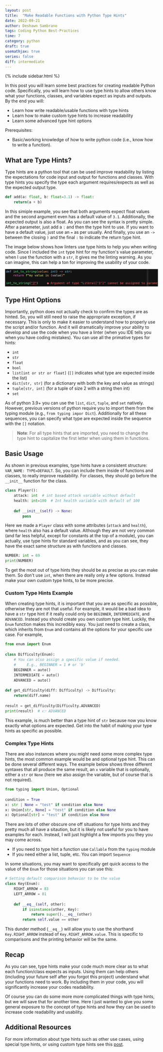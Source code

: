 ```yaml
---
layout: post
title:  "Make Readable Functions with Python Type Hints"
date: 2022-09-21
author: Deshawn Sambrano
tags: Coding Python Best-Practices
time: 7
category: python
draft: true
usemathjax: true
series: false
diff: intermediate
---
```



{% include sidebar.html %}

<section class="takeaways">

In this post you will learn some best practices for creating readable Python code.
Specifically, you will learn how to use type hints to allow others know what your functions, classes, and variables expect as inputs and outputs.
By the end you will:
- Learn how write readable/usable functions with type hints
- Learn how to make custom type hints to increase readability
- Learn some advanced type hint options

Prerequisites:
- Basic/working knowledge of how to write python code (i.e., know how to write a function).

</section>

## What are Type Hints?

<!-- excerpt-start -->
Type hints are a python tool that can be used improve readability by listing the expectations for code input and output for functions and classes.
With type hints you specify the type each argument requires/expects as well as the expected output type.

<!-- excerpt-end -->

```python
def add(a: float, b: float=3.1) -> float:
    return(a + b)
```

In this simiple example, you see that both arguments expect float values and the second argument even has a default value of `3.1`.
Additionally, the expected output is also a float.
As you can see the syntax is pretty simple.
After a parameter, just add a `:` and then the type hint to use.
If you want to have a default value, just use an `=` as per usually.
And finally, you use an `->` between the closing `)` and the final `:` to indicate the return type hint.

The image below shows how linters use type hints to help you when writing code.
Since I included the `int` type hint for my function's value parameter, when I use the function with a `str`, it gives me the linting warning.
As you can imagine, this can help a ton for improving the usability of your code.

![Linter Example with Type Hints](/assets/imgs/type_hints.png)

## Type Hint Options

Importantly, python does not actually check to confirm the types are as hinted.
So, you will still need to raise the appropriate exception, if necessary.
This is only to make it easier to understand how to properly use the script and/or function.
And it will dramatically improve your ability to develop and use the code when you have a linter (when you IDE tells you when you have coding mistakes).
You can use all the primative types for hints:
- `int`
- `str`
- `float`
- `bool`
- `list[int or str or float]` (`[]` indicates what type are expected inside the list)
- `dict[str, str]` (for a dictionary with both the key and value as strings)
- `tuple[str, int]` (for a tuple of size 2 with a string then int)
- `set`

As of python 3.9+ you can use the `list`, `dict`, `tuple`, and `set` natively.
However, previous versions of python require you to import them from the typing module (e.g., `from typing impor Dict`).
Additionally for all these sequences, you can specify what type are expected inside the sequence with the `[]` notation.
> **Note**: For all type hints that are imported, you need to change the type hint to capitalize the first letter when using them in functions.

## Basic Usage

As shown in previous examples, type hints have a consistent structure: `VAR_NAME: TYPE=DEFAULT`.
So, you can include them inside of functions and classes, to really improve readability.
For classes, they should go before the `__init__` function for the class.

```python
class Player():
    attack: int  # int based attack variable without default
    health: int=100  # Int health variable with default of 100

    def __init__(self) -> None:
        pass
```

Here we made a `Player` class with some attributes (`attack` and `health`), where `health` also has a default value.
Although they are not very common (and far less helpful, except for constants at the top of a module), you can actually, use type hints for standard variables, and as you can see, they have the exact same structure as with functions and classes.

```python
NUMBER: int = 69
print(NUMBER)
```


To get the most out of type hints they should be as precise as you can make them.
So don't use `int`, when there are really only a few options.
Instead make your own custom type hints, to be more precise.


### Custom Type Hints Example

When creating type hints, it is important that you are as specific as possible, otherwise they are not that useful.
For example, it would be a bad idea to have a `str` type hint if it really could only be `BEGINNER`, `INTERMEDIATE`, and `ADVANCED`.
Instead you should create you own custom type hint.
Luckily, the `Enum` function makes this incredibly easy.
You just need to create a class, which inherits from `Enum` and contains all the options for your specific use case.
For example,

```python
from enum import Enum

class Difficulty(Enum):
    # You can also assign a specific value if needed.
    #     E.g., BEGINNER = 1 # or 'b'
    BEGINNER = auto()
    INTERMEDIATE = auto()
    ADVANCED = auto()

def get_difficulty(diff: Difficulty) -> Difficulty:
    return(diff.name)

result = get_difficulty(Difficulty.ADVANCED)
print(result)  # 👉️ ADVANCED
```

This example, is much better than a type hint of `str` because now you know exactly what options are expected.
Get into the habit of making your type hints as specific as possible.

### Complex Type Hints

There are also instances where you might need some more complex type hints, the most common example would be and optional type hint.
This can be done several different ways.
The example below shows three different syntaxes that all produce the same result, an `x` variable that is optionally, either a `str` or `None` (here we also assign the variable, but of course that is not required).

```python
from typing import Union, Optional

condition = True
x: str | None = "test" if condition else None
x: Union[str, None] = "test" if condition else None
x: Optional[str] = "test" if condition else None
```

There are lots of other obscure one off situations for type hints and they pretty much all have a sitaution, but it is likely not useful for you to have examples for each.
Instead, I will just highlight a few imports you they you may come across.

- If you need to type hint a function use `Callable` from the `typing` module
- If you need either a list, tuple, etc. You can import `Sequence`

<div class="tip">

  In some situations, you may want to specifically get quick access to the value of the `Enum` for those situations you can use this:

```python
# Setting default comparison behavior to be the value
class Key(Enum):
    RIGHT_ARROW = 83
    LEFT_ARROW = 81

    def __eq__(self, other):
        if isinstance(other, Key):
            return super().__eq__(other)
        return self.value == other

```
This dunder method (`__eq__`) will allow you to use the shorthand `Key.RIGHT_ARROW` instead of `Key.RIGHT_ARROW.value`. This is specific to comparisons and the printing behavior will be the same.

</div>


## Recap

As you can see, type hints make your code much more clear as to what each function/class expects as inputs.
Using them can help others (including your future self after you forgot this project) understand what your functions need to work.
By including them in your code, you will significantly increase your codes readability.

Of course you can do some more more complicated things with type hints, but we will save that for another time.
Here I just wanted to give you some general exposure to the concept of type hints and how they can be used to increase code readability and usability.


## Additional Resources

For more information about type hints such as other use cases, using special type hints, or using custom type hints see this [post][th1].

<!-- ## References -->

[1]: https://youtu.be/woIkysZytSs "Arjan Codes: 8 Python Coding Tips - From The Google Python Style Guide"
[2]: https://youtu.be/LrtnLEkOwFE "Arjan Codes: Code Smells Part 1"
[3]: https://youtu.be/zmWf_cHyo8s "Arjan Codes: Code Smells Part 2"
[4]: https://youtu.be/Kl3_Gmn4Ujg "Arjan Codes: Code Smells Part 3"
[5]: https://www.geeksforgeeks.org/abstract-classes-in-python/ "Abstract Classes in Python"

<!-- ### Virtual Environmnts -->

[pipenv]: https://github.com/pypa/pipenv "Pipenv Python Dev for Humans"
[vewrapper]: https://virtualenvwrapper.readthedocs.io/en/latest/ "Virtual Wrapper"
[virtualenv]: https://pypi.org/project/virtualenv/ "Virtual Env"
[condaenv]: https://conda.io/projects/conda/en/latest/user-guide/tasks/manage-environments.html "Conda environments"
[anaconda]: https://www.anaconda.com/products/distribution "Anaconda"
[pyenv]: https://github.com/pyenv/pyenv "Pyenv for simple VE in python"
[venv]: https://docs.python.org/3/library/venv.html "Venv: Python Builtin Virtual Environment Creator"


<!-- ### f Strings -->

[f1]: https://realpython.com/python-f-strings/ "Real Python: f strings"
[f2]: https://youtu.be/dvqFNOhNIjM "Arjan Codes: f Strings Set size"
[f3]: https://stackoverflow.com/a/45310389 "SO: f Strings round"
[f4]: https://youtube.com/shorts/07Pxa3TbQc4?feature=share "Python Engineer: f Strings large numbers"
[f5]: https://stackoverflow.com/a/50340297 "SO: f Strings round Detailed"


<!-- ### Type hints -->

[th1]: https://mypy.readthedocs.io/en/stable/cheat_sheet_py3.html "Type hints cheatsheet"


<!-- ### Exceptions -->

[e1]: https://youtu.be/nlCKrKGHSSk "Socratica: Exceptions"
[e2]: https://docs.python.org/3/library/exceptions.html#exception-hierarchy "Python Exception Hierarchy"
[e3]: https://youtu.be/6tNS--WetLI "Corey Schafer: Long Run Unit Testing Tutorial"
[arjanerror]: https://youtu.be/nlCKrKGHSSk "Arjan Codes YT: Exception Handling"

<!-- ### Logging -->

[l1]: https://youtu.be/g8nQ90Hk328 "Socratica: Logging"
[l2]: https://www.geeksforgeeks.org/logging-in-python/ "GeeksforGeeks: Python Logging"
[l3]: https://realpython.com/python-logging-source-code/ "Real Python: Logging"

<!-- ### Asynchronous Code -->

[a1]: https://youtu.be/2IW-ZEui4h4 "Arjan Codes: Asynchronous Code with Asyncio"
[a2]: https://realpython.com/python-async-features/ "Real Python: asyncio"
